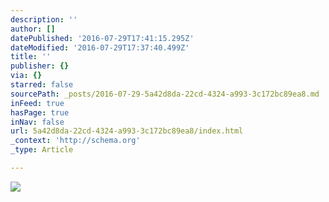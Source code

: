 ```yaml
---
description: ''
author: []
datePublished: '2016-07-29T17:41:15.295Z'
dateModified: '2016-07-29T17:37:40.499Z'
title: ''
publisher: {}
via: {}
starred: false
sourcePath: _posts/2016-07-29-5a42d8da-22cd-4324-a993-3c172bc89ea8.md
inFeed: true
hasPage: true
inNav: false
url: 5a42d8da-22cd-4324-a993-3c172bc89ea8/index.html
_context: 'http://schema.org'
_type: Article

---
```

![](https://the-grid-user-content.s3-us-west-2.amazonaws.com/0b9d72f9-804d-40fb-882e-1c54cd8a6ef0.jpg)